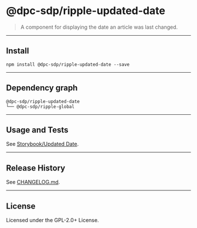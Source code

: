 @dpc-sdp/ripple-updated-date
============

> A component for displaying the date an article was last changed.


--------------------------------------------------------------------------------


## Install


```shell
npm install @dpc-sdp/ripple-updated-date --save
```


--------------------------------------------------------------------------------


## Dependency graph

```shell
@dpc-sdp/ripple-updated-date
└── @dpc-sdp/ripple-global
```


--------------------------------------------------------------------------------


## Usage and Tests

See [Storybook/Updated Date](http://ripple-vic-gov-au-master.lagoon.vicsdp.amazee.io/?selectedKind=Organisms/UpdatedDate&selectedStory=Updated%20Date).


--------------------------------------------------------------------------------


## Release History

See [CHANGELOG.md](./CHANGELOG.md).


--------------------------------------------------------------------------------


## License

Licensed under the GPL-2.0+ License.


